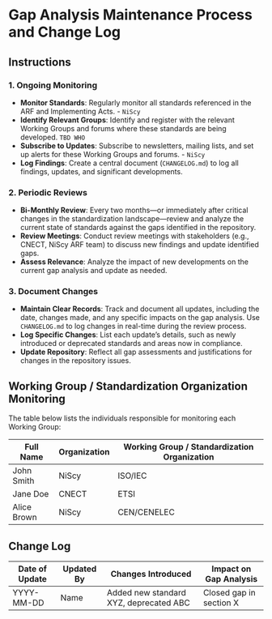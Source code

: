 # Gap Analysis Maintenance Process and Change Log

## Instructions

### 1. Ongoing Monitoring
- **Monitor Standards**: Regularly monitor all standards referenced in the ARF and Implementing Acts. - `NiScy`
- **Identify Relevant Groups**: Identify and register with the relevant Working Groups and forums where these standards are being developed. `TBD WHO`
- **Subscribe to Updates**: Subscribe to newsletters, mailing lists, and set up alerts for these Working Groups and forums. - `NiScy`
- **Log Findings**: Create a central document (`CHANGELOG.md`) to log all findings, updates, and significant developments.

### 2. Periodic Reviews
- **Bi-Monthly Review**: Every two months—or immediately after critical changes in the standardization landscape—review and analyze the current state of standards against the gaps identified in the repository.
- **Review Meetings**: Conduct review meetings with stakeholders (e.g., CNECT, NiScy ARF team) to discuss new findings and update identified gaps.
- **Assess Relevance**: Analyze the impact of new developments on the current gap analysis and update as needed.

### 3. Document Changes
- **Maintain Clear Records**: Track and document all updates, including the date, changes made, and any specific impacts on the gap analysis. Use `CHANGELOG.md` to log changes in real-time during the review process.
- **Log Specific Changes**: List each update’s details, such as newly introduced or deprecated standards and areas now in compliance.
- **Update Repository**: Reflect all gap assessments and justifications for changes in the repository issues.

## Working Group / Standardization Organization Monitoring
The table below lists the individuals responsible for monitoring each Working Group:

| Full Name   | Organization  | Working Group / Standardization Organization  |
|-------------|---------------|----------------------------------------------|
| John Smith  | NiScy         | ISO/IEC                                      |
| Jane Doe    | CNECT         | ETSI                                         |
| Alice Brown | NiScy         | CEN/CENELEC                                  |

## Change Log

| Date of Update | Updated By  | Changes Introduced                                      | Impact on Gap Analysis        |
|----------------|-------------|---------------------------------------------------------|--------------------------------|
| YYYY-MM-DD     | Name        | Added new standard XYZ, deprecated ABC                   | Closed gap in section X        |
